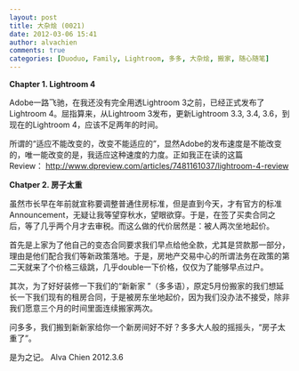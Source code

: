 ```yaml
---
layout: post
title: 大杂烩 (0021)
date: 2012-03-06 15:41
author: alvachien
comments: true
categories: [Duoduo, Family, Lightroom, 多多, 大杂烩, 搬家, 随心随笔]
---
```

<strong>Chapter 1. Lightroom 4</strong>

Adobe一路飞驰，在我还没有完全用透Lightroom 3之前，已经正式发布了Lightroom 4。屈指算来，从Lightroom 3发布，更新Lightroom 3.3, 3.4, 3.6，到现在的Lightroom 4，应该不足两年的时间。

所谓的“适应不能改变的，改变不能适应的”，显然Adobe的发布速度是不能改变的，唯一能改变的是，我适应这种速度的力度。正如我正在读的这篇Review： <a href="http://www.dpreview.com/articles/7481161037/lightroom-4-review">http://www.dpreview.com/articles/7481161037/lightroom-4-review</a>

<strong>Chatper 2. 房子太重</strong>

虽然市长早在年前就宣称要调整普通住房标准，但是直到今天，才有官方的标准Announcement，无疑让我等望穿秋水，望眼欲穿。于是，在签了买卖合同之后，等了几乎两个月才去审税。而这么做的代价居然是：被人两次坐地起价。

首先是上家为了他自己的变态合同要求我们早点给他全款，尤其是贷款那一部分，理由是他们配合我们等新政策落地。于是，房地产交易中心的所谓法务在政策的第二天就来了个价格三级跳，几乎double一下价格，仅仅为了能够早点过户。

其次，为了好好装修一下我们的“新新家 ”（多多语），原定5月份搬家的我们想延长一下我们现有的租房合同，于是被房东坐地起价，因为我们没办法不接受，除非我们愿意三个月的时间里面连续搬家两次。

问多多，我们搬到新新家给你一个新房间好不好？多多大人般的摇摇头，“房子太重了”。

是为之记。
Alva Chien
2012.3.6
